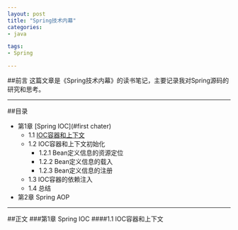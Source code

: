 ```yaml
---
layout: post
title: "Spring技术内幕"
categories:
- java

tags:
- Spring

---
```

##前言
这篇文章是《Spring技术内幕》的读书笔记，主要记录我对Spring源码的研究和思考。  

---

##目录
* 第1章 [Spring IOC](#first chater)  
	* 1.1 [IOC容器和上下文](#1.1)
	* 1.2 IOC容器和上下文初始化
		* 1.2.1 Bean定义信息的资源定位
		* 1.2.2 Bean定义信息的载入
		* 1.2.3 Bean定义信息的注册
	* 1.3 IOC容器的依赖注入
	* 1.4 总结
* 第2章 Spring AOP  

---
##正文
<a id="first chapter" name="first chapter"></a>
###第1章 Spring IOC
<a id="1.1" name="1.1"></a>
####1.1 IOC容器和上下文
